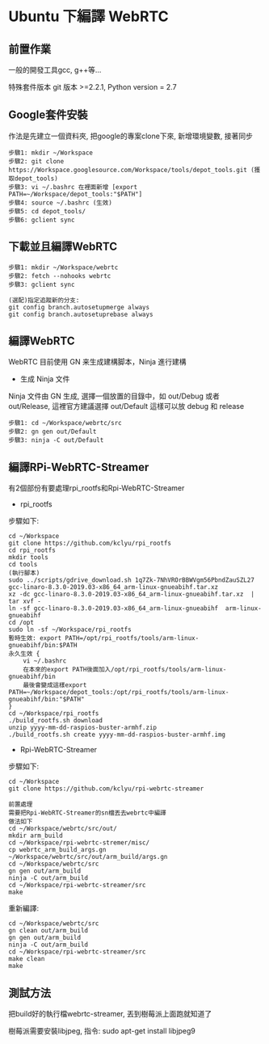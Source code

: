 # Ubuntu 下編譯 WebRTC

## 前置作業

一般的開發工具gcc, g++等...

特殊套件版本 git 版本 >=2.2.1, Python version = 2.7


## Google套件安裝

作法是先建立一個資料夾, 把google的專案clone下來, 新增環境變數, 接著同步

```
步驟1: mkdir ~/Workspace
步驟2: git clone https://Workspace.googlesource.com/Workspace/tools/depot_tools.git (獲取depot_tools)
步驟3: vi ~/.bashrc 在裡面新增 [export PATH=~/Workspace/depot_tools:"$PATH"]
步驟4: source ~/.bashrc (生效)
步驟5: cd depot_tools/
步驟6: gclient sync
```

## 下載並且編譯WebRTC

```
步驟1: mkdir ~/Workspace/webrtc
步驟2: fetch --nohooks webrtc
步驟3: gclient sync

(選配)指定追蹤新的分支:
git config branch.autosetupmerge always
git config branch.autosetuprebase always
```

## 編譯WebRTC

WebRTC 目前使用 GN 来生成建構脚本，Ninja 進行建構

- 生成 Ninja 文件

Ninja 文件由 GN 生成, 選擇一個放置的目錄中，如 out/Debug 或者 out/Release, 這裡官方建議選擇 out/Default 這樣可以放 debug 和 release

```
步驟1: cd ~/Workspace/webrtc/src
步驟2: gn gen out/Default
步驟3: ninja -C out/Default
```

## 編譯RPi-WebRTC-Streamer

有2個部份有要處理rpi_rootfs和Rpi-WebRTC-Streamer

- rpi_rootfs

步驟如下:
```
cd ~/Workspace
git clone https://github.com/kclyu/rpi_rootfs
cd rpi_rootfs
mkdir tools
cd tools
(執行腳本)
sudo ../scripts/gdrive_download.sh 1q7Zk-7NhVROrBBWVgm56PbndZauSZL27 gcc-linaro-8.3.0-2019.03-x86_64_arm-linux-gnueabihf.tar.xz
xz -dc gcc-linaro-8.3.0-2019.03-x86_64_arm-linux-gnueabihf.tar.xz  | tar xvf -
ln -sf gcc-linaro-8.3.0-2019.03-x86_64_arm-linux-gnueabihf  arm-linux-gnueabihf
cd /opt
sudo ln -sf ~/Workspace/rpi_rootfs
暫時生效: export PATH=/opt/rpi_rootfs/tools/arm-linux-gnueabihf/bin:$PATH
永久生效 {
    vi ~/.bashrc
    在本來的export PATH後面加入/opt/rpi_rootfs/tools/arm-linux-gnueabihf/bin
    最後會變成這樣export PATH=~/Workspace/depot_tools:/opt/rpi_rootfs/tools/arm-linux-gnueabihf/bin:"$PATH"
}
cd ~/Workspace/rpi_rootfs
./build_rootfs.sh download
unzip yyyy-mm-dd-raspios-buster-armhf.zip
./build_rootfs.sh create yyyy-mm-dd-raspios-buster-armhf.img
```


- Rpi-WebRTC-Streamer

步驟如下:
```
cd ~/Workspace
git clone https://github.com/kclyu/rpi-webrtc-streamer

前置處理
需要把Rpi-WebRTC-Streamer的sn檔丟去webrtc中編譯
做法如下
cd ~/Workspace/webrtc/src/out/
mkdir arm_build
cd ~/Workspace/rpi-webrtc-stremer/misc/
cp webrtc_arm_build_args.gn ~/Workspace/webrtc/src/out/arm_build/args.gn
cd ~/Workspace/webrtc/src
gn gen out/arm_build
ninja -C out/arm_build
cd ~/Workspace/rpi-webrtc-streamer/src
make
```

重新編譯:
```
cd ~/Workspace/webrtc/src
gn clean out/arm_build
gn gen out/arm_build
ninja -C out/arm_build
cd ~/Workspace/rpi-webrtc-streamer/src
make clean
make
```

## 測試方法

把build好的執行檔webrtc-streamer, 丟到樹莓派上面跑就知道了

樹莓派需要安裝libjpeg, 指令: sudo apt-get install libjpeg9